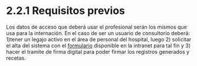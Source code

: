 # 2.2.1 Requisitos previos

Los datos de acceso que deberá usar el profesional serán los mismos que usa para la internación. En el caso de ser un usuario de consultorio deberá: 1)tener un legajo activo en el área de personal del hospital, luego 2) solicitar el alta del sistema con el [formulario](http://10.101.0.23/intranet/index.php?option=com\_content\&view=article\&id=1597\&Itemid=137) disponible en la intranet para tal fin y 3) hacer el tramite de firma digital para poder firmar los registros generados y recetas.
